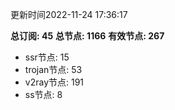 更新时间2022-11-24 17:36:17

**总订阅: 45**
**总节点: 1166**
**有效节点: 267**
- ssr节点: 15
- trojan节点: 53
- v2ray节点: 191
- ss节点: 8
